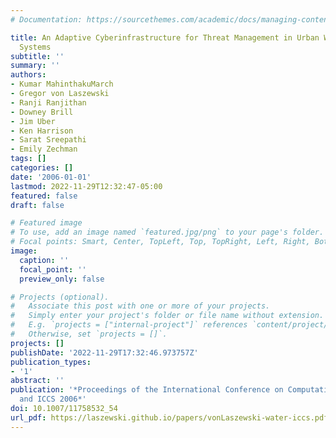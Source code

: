 ```yaml
---
# Documentation: https://sourcethemes.com/academic/docs/managing-content/

title: An Adaptive Cyberinfrastructure for Threat Management in Urban Water Distribution
  Systems
subtitle: ''
summary: ''
authors:
- Kumar MahinthakuMarch
- Gregor von Laszewski
- Ranji Ranjithan
- Downey Brill
- Jim Uber
- Ken Harrison
- Sarat Sreepathi
- Emily Zechman
tags: []
categories: []
date: '2006-01-01'
lastmod: 2022-11-29T12:32:47-05:00
featured: false
draft: false

# Featured image
# To use, add an image named `featured.jpg/png` to your page's folder.
# Focal points: Smart, Center, TopLeft, Top, TopRight, Left, Right, BottomLeft, Bottom, BottomRight.
image:
  caption: ''
  focal_point: ''
  preview_only: false

# Projects (optional).
#   Associate this post with one or more of your projects.
#   Simply enter your project's folder or file name without extension.
#   E.g. `projects = ["internal-project"]` references `content/project/deep-learning/index.md`.
#   Otherwise, set `projects = []`.
projects: []
publishDate: '2022-11-29T17:32:46.973757Z'
publication_types:
- '1'
abstract: ''
publication: '*Proceedings of the International Conference on Computational Science
  and ICCS 2006*'
doi: 10.1007/11758532_54
url_pdf: https://laszewski.github.io/papers/vonLaszewski-water-iccs.pdf
---
```

